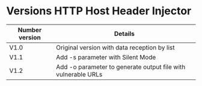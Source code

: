 # Versions HTTP Host Header Injector

| Number version | Details |
|---------|----------|
| V1.0    | Original version with data reception by list |
| V1.1    | Add -s parameter with Silent Mode |
| V1.2    | Add -o parameter to generate output file with vulnerable URLs |
